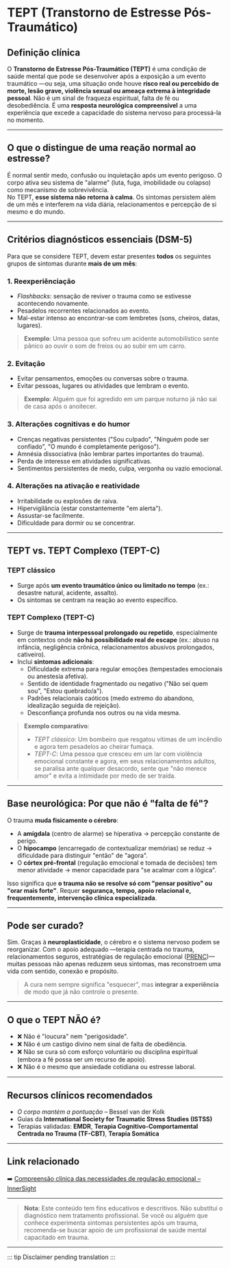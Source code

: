 ﻿# TEPT (Transtorno de Estresse Pós-Traumático)

## Definição clínica
O **Transtorno de Estresse Pós-Traumático (TEPT)** é uma condição de saúde mental que pode se desenvolver após a exposição a um evento traumático —ou seja, uma situação onde houve **risco real ou percebido de morte, lesão grave, violência sexual ou ameaça extrema à integridade pessoal**. Não é um sinal de fraqueza espiritual, falta de fé ou desobediência. É uma **resposta neurológica compreensível** a uma experiência que excede a capacidade do sistema nervoso para processá-la no momento.

---

## O que o distingue de uma reação normal ao estresse?
É normal sentir medo, confusão ou inquietação após um evento perigoso. O corpo ativa seu sistema de "alarme" (luta, fuga, imobilidade ou colapso) como mecanismo de sobrevivência.  
No TEPT, **esse sistema não retorna à calma**. Os sintomas persistem além de um mês e interferem na vida diária, relacionamentos e percepção de si mesmo e do mundo.

---

## Critérios diagnósticos essenciais (DSM-5)
Para que se considere TEPT, devem estar presentes **todos** os seguintes grupos de sintomas durante **mais de um mês**:

### 1. **Reexperiênciação**
- *Flashbacks*: sensação de reviver o trauma como se estivesse acontecendo novamente.
- Pesadelos recorrentes relacionados ao evento.
- Mal-estar intenso ao encontrar-se com lembretes (sons, cheiros, datas, lugares).

> **Exemplo**: Uma pessoa que sofreu um acidente automobilístico sente pânico ao ouvir o som de freios ou ao subir em um carro.

### 2. **Evitação**
- Evitar pensamentos, emoções ou conversas sobre o trauma.
- Evitar pessoas, lugares ou atividades que lembram o evento.

> **Exemplo**: Alguém que foi agredido em um parque noturno já não sai de casa após o anoitecer.

### 3. **Alterações cognitivas e do humor**
- Crenças negativas persistentes ("Sou culpado", "Ninguém pode ser confiado", "O mundo é completamente perigoso").
- Amnésia dissociativa (não lembrar partes importantes do trauma).
- Perda de interesse em atividades significativas.
- Sentimentos persistentes de medo, culpa, vergonha ou vazio emocional.

### 4. **Alterações na ativação e reatividade**
- Irritabilidade ou explosões de raiva.
- Hipervigilância (estar constantemente "em alerta").
- Assustar-se facilmente.
- Dificuldade para dormir ou se concentrar.

---

## TEPT vs. TEPT Complexo (TEPT-C)

### TEPT clássico
- Surge após **um evento traumático único ou limitado no tempo** (ex.: desastre natural, acidente, assalto).
- Os sintomas se centram na reação ao evento específico.

### TEPT Complexo (TEPT-C)
- Surge de **trauma interpessoal prolongado ou repetido**, especialmente em contextos onde **não há possibilidade real de escape** (ex.: abuso na infância, negligência crônica, relacionamentos abusivos prolongados, cativeiro).
- Inclui **sintomas adicionais**:
  - Dificuldade extrema para regular emoções (tempestades emocionais ou anestesia afetiva).
  - Sentido de identidade fragmentado ou negativo ("Não sei quem sou", "Estou quebrado/a").
  - Padrões relacionais caóticos (medo extremo do abandono, idealização seguida de rejeição).
  - Desconfiança profunda nos outros ou na vida mesma.

> **Exemplo comparativo**:  
> - *TEPT clássico*: Um bombeiro que resgatou vítimas de um incêndio e agora tem pesadelos ao cheirar fumaça.  
> - *TEPT-C*: Uma pessoa que cresceu em um lar com violência emocional constante e agora, em seus relacionamentos adultos, se paralisa ante qualquer desacordo, sente que "não merece amor" e evita a intimidade por medo de ser traída.

---

## Base neurológica: Por que não é "falta de fé"?
O trauma **muda fisicamente o cérebro**:
- A **amígdala** (centro de alarme) se hiperativa → percepção constante de perigo.
- O **hipocampo** (encarregado de contextualizar memórias) se reduz → dificuldade para distinguir "então" de "agora".
- O **córtex pré-frontal** (regulação emocional e tomada de decisões) tem menor atividade → menor capacidade para "se acalmar com a lógica".

Isso significa que **o trauma não se resolve só com "pensar positivo" ou "orar mais forte"**. Requer **segurança, tempo, apoio relacional e, frequentemente, intervenção clínica especializada**.

---

## Pode ser curado?
Sim. Graças à **neuroplasticidade**, o cérebro e o sistema nervoso podem se reorganizar. Com o apoio adequado —terapia centrada no trauma, relacionamentos seguros, estratégias de regulação emocional ([PRENC](PRENC.md))— muitas pessoas não apenas reduzem seus sintomas, mas reconstroem uma vida com sentido, conexão e propósito.

> A cura nem sempre significa "esquecer", mas **integrar a experiência** de modo que já não controle o presente.

---

## O que o TEPT NÃO é?
- ❌ Não é "loucura" nem "perigosidade".
- ❌ Não é um castigo divino nem sinal de falta de obediência.
- ❌ Não se cura só com esforço voluntário ou disciplina espiritual (embora a fé possa ser um recurso de apoio).
- ❌ Não é o mesmo que ansiedade cotidiana ou estresse laboral.

---

## Recursos clínicos recomendados
- *O corpo mantém a pontuação* – Bessel van der Kolk  
- Guias da **International Society for Traumatic Stress Studies (ISTSS)**  
- Terapias validadas: **EMDR**, **Terapia Cognitivo-Comportamental Centrada no Trauma (TF-CBT)**, **Terapia Somática**

---

## Link relacionado
➡️ [Compreensão clínica das necessidades de regulação emocional – InnerSight](https://inner-clarity.github.io/InnerSight/pt)

---

> **Nota**: Este conteúdo tem fins educativos e descritivos. Não substitui o diagnóstico nem tratamento profissional. Se você ou alguém que conhece experimenta sintomas persistentes após um trauma, recomenda-se buscar apoio de um profissional de saúde mental capacitado em trauma.

---

::: tip
Disclaimer pending translation
:::
